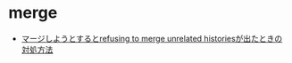 # merge
- [マージしようとするとrefusing to merge unrelated historiesが出たときの対処方法](https://dev.classmethod.jp/articles/git-merge-option-allow-unrelated-histories/)